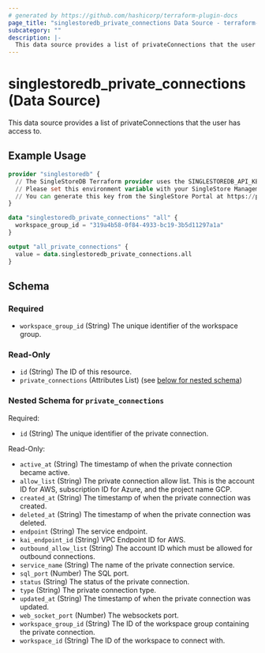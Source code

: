 ```yaml
---
# generated by https://github.com/hashicorp/terraform-plugin-docs
page_title: "singlestoredb_private_connections Data Source - terraform-provider-singlestoredb"
subcategory: ""
description: |-
  This data source provides a list of privateConnections that the user has access to.
---
```


# singlestoredb_private_connections (Data Source)

This data source provides a list of privateConnections that the user has access to.

## Example Usage

```terraform
provider "singlestoredb" {
  // The SingleStoreDB Terraform provider uses the SINGLESTOREDB_API_KEY environment variable for authentication. 
  // Please set this environment variable with your SingleStore Management API key.
  // You can generate this key from the SingleStore Portal at https://portal.singlestore.com/organizations/org-id/api-keys.
}

data "singlestoredb_private_connections" "all" {
  workspace_group_id = "319a4b58-0f84-4933-bc19-3b5d11297a1a"
}

output "all_private_connections" {
  value = data.singlestoredb_private_connections.all
}
```

<!-- schema generated by tfplugindocs -->
## Schema

### Required

- `workspace_group_id` (String) The unique identifier of the workspace group.

### Read-Only

- `id` (String) The ID of this resource.
- `private_connections` (Attributes List) (see [below for nested schema](#nestedatt--private_connections))

<a id="nestedatt--private_connections"></a>
### Nested Schema for `private_connections`

Required:

- `id` (String) The unique identifier of the private connection.

Read-Only:

- `active_at` (String) The timestamp of when the private connection became active.
- `allow_list` (String) The private connection allow list. This is the account ID for AWS,  subscription ID for Azure, and the project name GCP.
- `created_at` (String) The timestamp of when the private connection was created.
- `deleted_at` (String) The timestamp of when the private connection was deleted.
- `endpoint` (String) The service endpoint.
- `kai_endpoint_id` (String) VPC Endpoint ID for AWS.
- `outbound_allow_list` (String) The account ID which must be allowed for outbound connections.
- `service_name` (String) The name of the private connection service.
- `sql_port` (Number) The SQL port.
- `status` (String) The status of the private connection.
- `type` (String) The private connection type.
- `updated_at` (String) The timestamp of when the private connection was updated.
- `web_socket_port` (Number) The websockets port.
- `workspace_group_id` (String) The ID of the workspace group containing the private connection.
- `workspace_id` (String) The ID of the workspace to connect with.


